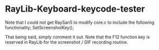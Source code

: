 # RayLib-Keyboard-keycode-tester

Note that I could not get RaySan5 to modify core.c to include the following functionality;
 SetScreenshotKey();
 
 That being said, simply comment it out.  Note that the F12 function key is reserved in RayLib for the screenshot / GIF recording routine.
 
 
